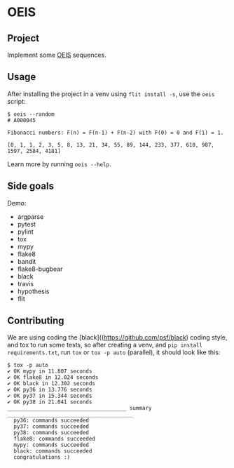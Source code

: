 # OEIS

## Project

Implement some [OEIS](https://oeis.org) sequences.

## Usage

After installing the project in a venv using `flit install -s`, use the `oeis` script:

```
$ oeis --random
# A000045

Fibonacci numbers: F(n) = F(n-1) + F(n-2) with F(0) = 0 and F(1) = 1.

[0, 1, 1, 2, 3, 5, 8, 13, 21, 34, 55, 89, 144, 233, 377, 610, 987, 1597, 2584, 4181]
```

Learn more by running `oeis --help`.


## Side goals

Demo:
- argparse
- pytest
- pylint
- tox
- mypy
- flake8
- bandit
- flake8-bugbear
- black
- travis
- hypothesis
- flit


## Contributing

We are using coding the [black]((https://github.com/psf/black) coding
style, and tox to run some tests, so after creating a venv, and `pip
install requirements.txt`, run `tox` or `tox -p auto` (parallel), it
should look like this:

```
$ tox -p auto
✔ OK mypy in 11.807 seconds
✔ OK flake8 in 12.024 seconds
✔ OK black in 12.302 seconds
✔ OK py36 in 13.776 seconds
✔ OK py37 in 15.344 seconds
✔ OK py38 in 21.041 seconds
______________________________________ summary ________________________________________
  py36: commands succeeded
  py37: commands succeeded
  py38: commands succeeded
  flake8: commands succeeded
  mypy: commands succeeded
  black: commands succeeded
  congratulations :)
```